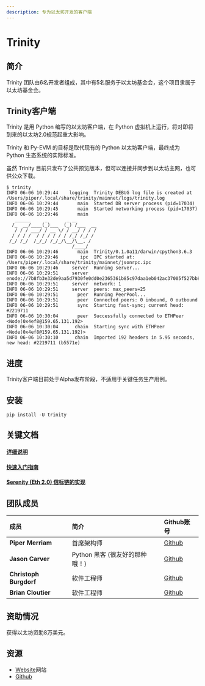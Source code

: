 ```yaml
---
description: 专为以太坊开发的客户端
---
```


# Trinity

## 简介

Trinity 团队由6名开发者组成，其中有5名服务于以太坊基金会，这个项目隶属于以太坊基金会。

## Trinity客户端

Trinity 是用 Python 编写的以太坊客户端，在 Python 虚拟机上运行，将对即将到来的以太坊2.0规范起重大影响。

Trinity 和 Py-EVM 的目标是取代现有的 Python 以太坊客户端，最终成为 Python 生态系统的实际标准。

虽然 Trinity 目前只发布了公共预览版本，但可以连接并同步到以太坊主网，也可供公众下载。

```text
$ trinity
INFO 06-06 10:29:44    logging  Trinity DEBUG log file is created at /Users/piper/.local/share/trinity/mainnet/logs/trinity.log
INFO 06-06 10:29:44       main  Started DB server process (pid=17034)
INFO 06-06 10:29:45       main  Started networking process (pid=17037)
INFO 06-06 10:29:46       main
   ______     _       _ __
  /_  __/____(_)___  (_) /___  __
   / / / ___/ / __ \/ / __/ / / /
  / / / /  / / / / / / /_/ /_/ /
 /_/ /_/  /_/_/ /_/_/\__/\__, /
                        /____/
INFO 06-06 10:29:46       main  Trinity/0.1.0a11/darwin/cpython3.6.3
INFO 06-06 10:29:46        ipc  IPC started at: /Users/piper/.local/share/trinity/mainnet/jsonrpc.ipc
INFO 06-06 10:29:46     server  Running server...
INFO 06-06 10:29:51     server enode://7b8fb3e32de9aa5d7930fe0dd0e2365361b85c97daa1eb042ac37005f527bb80a450e9ec9012d53d8fcb94d015b115630f4556153fcf4e746993a29b14e13734@0.0.0.0:30304
INFO 06-06 10:29:51     server  network: 1
INFO 06-06 10:29:51     server  peers: max_peers=25
INFO 06-06 10:29:51       peer  Running PeerPool...
INFO 06-06 10:29:51       peer  Connected peers: 0 inbound, 0 outbound
INFO 06-06 10:29:51       sync  Starting fast-sync; current head: #2219711
INFO 06-06 10:30:04       peer  Successfully connected to ETHPeer <Node(0x4ef8@159.65.131.192>
INFO 06-06 10:30:04      chain  Starting sync with ETHPeer <Node(0x4ef8@159.65.131.192)>
INFO 06-06 10:30:10      chain  Imported 192 headers in 5.95 seconds, new head: #2219711 (b5571e)
```

## 进度

Trinity客户端目前处于Alpha发布阶段，不适用于关键任务生产用例。

## 安装

```text
pip install -U trinity
```

## 关键文档

#### [详细说明](https://trinity-client.readthedocs.io/en/latest/guides/quickstart.html#installation)

#### [快速入门指南](https://trinity-client.readthedocs.io/en/latest/guides/quickstart.html)

####  [Serenity \(Eth 2.0\) 信标链的实现](https://github.com/ethereum/trinity/blob/master/eth2/README.md)

## 团队成员

| 成员 | 简介 | Github账号 |
| :--- | :--- | :--- |
| **Piper Merriam** | 首席架构师 | [Github](https://github.com/pipermerriam) |
| **Jason Carver** | Python 黑客 \(很友好的那种哦！\) | [Github](https://github.com/carver) |
| **Christoph Burgdorf** | 软件工程师 | [Github](https://github.com/cburgdorf) |
| **Brian Cloutier** | 软件工程师 | [Github](https://github.com/lithp) |

## **资助情况**

获得以太坊资助8万美元。

## 资源

* [Website](https://trinity.ethereum.org/)网站
* [Github](https://github.com/ethereum/py-evm)





